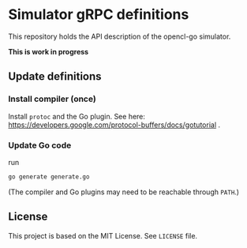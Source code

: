# Simulator gRPC definitions

This repository holds the API description of the opencl-go simulator.

**This is work in progress**

## Update definitions

### Install compiler (once)

Install `protoc` and the Go plugin.
See here: https://developers.google.com/protocol-buffers/docs/gotutorial .

### Update Go code

run
```sh
go generate generate.go
```
(The compiler and Go plugins may need to be reachable through `PATH`.)


## License

This project is based on the MIT License. See `LICENSE` file.
